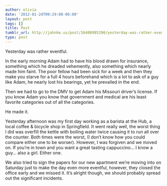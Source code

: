 ```yaml
---
author: olivia
date: '2012-01-24T09:29:08-06:00'
layout: post
tags: []
title: Post
tumblr_url: http://jahnke.us/post/16408985290/yesterday-was-rather-eventful-in-the-early
type: post
---
```


Yesterday was rather eventful. 

In the early morning Adam had to have his blood drawn for insurance, something which he dreaded vehemently, also something which nearly made him faint. The poor fellow had been sick for a week and then they make you starve for a full 4 hours beforehand which is a lot to ask of a guy like Adam, he nearly lost his bearings, yet he prevailed in the end. 

Then we had to go to the DMV to get Adam his Missouri driver’s license. If you know Adam you know that government and medical are his least favorite categories out of all the categories. 

He made it. 

Yesterday afternoon was my first day working as a barista at the Hub, a local coffee & bicycle shop in Springfield. It went really well, the worst thing I did was overfill the kettle with boiling water twice causing it to run all over the counter. Both times were the worst, (I don’t know how you could compare either one to be worser). However, I was forgiven and we moved on. If you’re in town and you want a great tasting cappuccino… I know a guy… also a girl. Either one. 

We also tried to sign the papers for our new apartment we’re moving into on Saturday just to make the day even more eventful, however, they closed the office early and we missed it. It’s alright though, we should probably spread out the significant incidents. 
